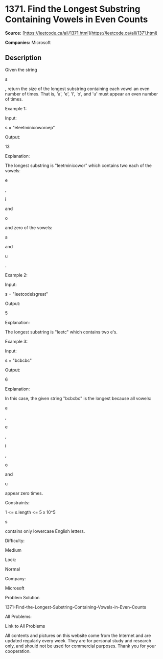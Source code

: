 # 1371. Find the Longest Substring Containing Vowels in Even Counts

**Source:** [https://leetcode.ca/all/1371.html](https://leetcode.ca/all/1371.html)

**Companies:** Microsoft

## Description

Given the string

s

, return the size of the longest substring containing
            each vowel an even number of times. That is, 'a', 'e', 'i', 'o', and 'u' must appear an
            even number of times.

Example 1:

Input:

s = "eleetminicoworoep"

Output:

13

Explanation:

The longest substring is "leetminicowor" which contains two each of the vowels:

e

,

i

and

o

and zero of the vowels:

a

and

u

.

Example 2:

Input:

s = "leetcodeisgreat"

Output:

5

Explanation:

The longest substring is "leetc" which contains two e's.

Example 3:

Input:

s = "bcbcbc"

Output:

6

Explanation:

In this case, the given string "bcbcbc" is the longest because all vowels:

a

,

e

,

i

,

o

and

u

appear zero times.

Constraints:

1 <= s.length <= 5 x 10^5

s

contains only lowercase English letters.

Difficulty:

Medium

Lock:

Normal

Company:

Microsoft

Problem Solution

1371-Find-the-Longest-Substring-Containing-Vowels-in-Even-Counts

All Problems:

Link to All Problems

All contents and pictures on this website come from the Internet and are updated regularly every week. They are for personal study and research only, and should not be used for commercial purposes. Thank you for your cooperation.

